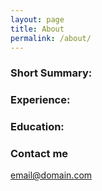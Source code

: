 ```yaml
---
layout: page
title: About
permalink: /about/
---
```


### Short Summary:


### Experience:


### Education:


### Contact me

[email@domain.com](mailto:email@domain.com)